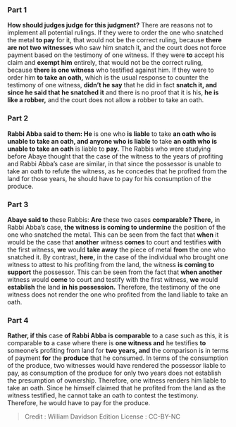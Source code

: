 
### Part 1
<b>How should judges judge for this judgment?</b> There are reasons not to implement all potential rulings. If they were to order the one who snatched the metal <b>to pay</b> for it, that would not be the correct ruling, because <b>there are not two witnesses</b> who saw him snatch it, and the court does not force payment based on the testimony of one witness. If they were <b>to</b> accept his claim and <b>exempt him</b> entirely, that would not be the correct ruling, because <b>there is one witness</b> who testified against him. If they were to order him <b>to take an oath,</b> which is the usual response to counter the testimony of one witness, <b>didn’t he say</b> that he did in fact <b>snatch it, and since he said that he snatched it</b> and there is no proof that it is his, <b>he is like a robber,</b> and the court does not allow a robber to take an oath.

### Part 2
<b>Rabbi Abba said to them: He</b> is one who <b>is liable</b> to take <b>an oath who is unable to take an oath, and anyone who is liable</b> to take <b>an oath who is unable to take an oath</b> is liable to <b>pay.</b> The Rabbis who were studying before Abaye thought that the case of the witness to the years of profiting and Rabbi Abba’s case are similar, in that since the possessor is unable to take an oath to refute the witness, as he concedes that he profited from the land for those years, he should have to pay for his consumption of the produce.

### Part 3
<b>Abaye said to</b> these Rabbis: <b>Are</b> these two cases <b>comparable? There,</b> in Rabbi Abba’s case, <b>the witness is coming to undermine</b> the position of the one who snatched the metal. This can be seen from the fact that <b>when</b> it would be the case that <b>another</b> witness <b>comes</b> to court and testifies <b>with</b> the first witness, <b>we</b> would <b>take away</b> the piece of metal <b>from</b> the one who snatched it. By contrast, <b>here,</b> in the case of the individual who brought one witness to attest to his profiting from the land, the witness <b>is coming to support</b> the possessor. This can be seen from the fact that <b>when another</b> witness would <b>come</b> to court and testify with the first witness, <b>we</b> would <b>establish</b> the land <b>in his possession.</b> Therefore, the testimony of the one witness does not render the one who profited from the land liable to take an oath.

### Part 4
<b>Rather, if this</b> case <b>of Rabbi Abba is comparable</b> to a case such as this, it is comparable <b>to</b> a case where there is <b>one witness and</b> he testifies <b>to</b> someone’s profiting from land for <b>two years, and</b> the comparison is in terms of payment <b>for</b> the <b>produce</b> that he consumed. In terms of the consumption of the produce, two witnesses would have rendered the possessor liable to pay, as consumption of the produce for only two years does not establish the presumption of ownership. Therefore, one witness renders him liable to take an oath. Since he himself claimed that he profited from the land as the witness testified, he cannot take an oath to contest the testimony. Therefore, he would have to pay for the produce.

>Credit : William Davidson Edition
>License : CC-BY-NC